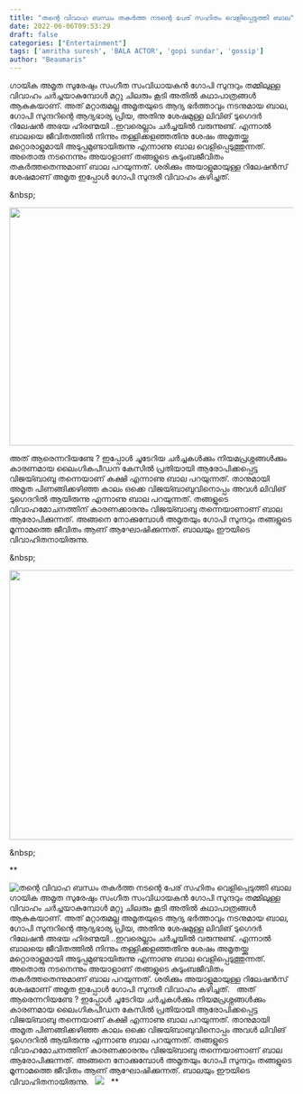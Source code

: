 ```yaml
---
title: "തന്റെ വിവാഹ ബന്ധം തകർത്ത നടന്റെ പേര് സഹിതം വെളിപ്പെടുത്തി ബാല"
date: 2022-06-06T09:53:29
draft: false
categories: ["Entertainment"]
tags: ['amritha suresh', 'BALA ACTOR', 'gopi sundar', 'gossip']
author: "Beaumaris"
---
```


ഗായിക അമൃത സുരേഷും സംഗീത സംവിധായകൻ ഗോപി സുന്ദറും തമ്മിലുള്ള വിവാഹം ചർച്ചയാകുമ്പോൾ മറ്റു ചിലരും കൂടി അതിൽ കഥാപാത്രങ്ങൾ ആകുകയാണ്. അത് മറ്റാരുമല്ല അമൃതയുടെ ആദ്യ ഭർത്താവും നടനുമായ ബാല, ഗോപി സുന്ദറിന്റെ ആദ്യഭാര്യ പ്രിയ, അതിനു ശേഷമുള്ള ലിവിങ് ടുഗെദർ റിലേഷൻ അഭയ ഹിരണ്മയി ..ഇവരെല്ലാം ചർച്ചയിൽ വരുന്നുണ്ട്. എന്നാൽ ബാലയെ ജീവിതത്തിൽ നിന്നും തള്ളിക്കളഞ്ഞതിനു ശേഷം അമൃതയ്ക്കു മറ്റൊരാളുമായി അടുപ്പമുണ്ടായിരുന്നു എന്നാണു ബാല വെളിപ്പെടുത്തുന്നത്. അതൊരു നടനെന്നും അയാളാണ് തങ്ങളുടെ കുടുംബജീവിതം തകർത്തതെന്നുമാണ് ബാല പറയുന്നത്. ശരിക്കും അയാളുമായുള്ള റിലേഷൻസ് ശേഷമാണ് അമൃത ഇപ്പോൾ ഗോപി സുന്ദരീ വിവാഹം കഴിച്ചത്.

&amp;nbsp;

<img class="wp-image-337970 aligncenter" src="https://cdn.boolokam.com/articles/2022/06/KKKK.jpg" alt="" width="750" height="422" />

അത് ആരെന്നറിയണ്ടേ ? ഇപ്പോൾ ചൂടേറിയ ചർച്ചകൾക്കും നിയമപ്രശ്നങ്ങൾക്കും കാരണമായ ലൈംഗികപീഡന കേസിൽ പ്രതിയായി ആരോപിക്കപ്പെട്ട വിജയ്ബാബു തന്നെയാണ് കക്ഷി എന്നാണു ബാല പറയുന്നത്. താനുമായി അമൃത പിണങ്ങിക്കഴിഞ്ഞ കാലം ഒക്കെ വിജയ്ബാബുവിനൊപ്പം അവൾ ലിവിങ് ടുഗെദറിൽ ആയിരുന്നു എന്നാണു ബാല പറയുന്നത്. തങ്ങളുടെ വിവാഹമോചനത്തിന് കാരണക്കാരനും വിജയ്ബാബു തന്നെയാണാണ് ബാല ആരോപിക്കുന്നത്. അങ്ങനെ നോക്കുമ്പോൾ അമൃതയും ഗോപി സുന്ദറും തങ്ങളുടെ മൂന്നാമത്തെ ജീവിതം ആണ് ആഘോഷിക്കുന്നത്. ബാലയും ഈയിടെ വിവാഹിതനായിരുന്നു.

&amp;nbsp;

<img class="wp-image-337971 aligncenter" src="https://cdn.boolokam.com/articles/2022/06/JYJYJ.jpg" alt="" width="918" height="478" />

&amp;nbsp;

**


![തന്റെ വിവാഹ ബന്ധം തകർത്ത നടന്റെ പേര് സഹിതം വെളിപ്പെടുത്തി ബാല](https://cdn.boolokam.com/articles/2022/06/KKKK.jpg)ഗായിക അമൃത സുരേഷും സംഗീത സംവിധായകൻ ഗോപി സുന്ദറും തമ്മിലുള്ള വിവാഹം ചർച്ചയാകുമ്പോൾ മറ്റു ചിലരും കൂടി അതിൽ കഥാപാത്രങ്ങൾ ആകുകയാണ്. അത് മറ്റാരുമല്ല അമൃതയുടെ ആദ്യ ഭർത്താവും നടനുമായ ബാല, ഗോപി സുന്ദറിന്റെ ആദ്യഭാര്യ പ്രിയ, അതിനു ശേഷമുള്ള ലിവിങ് ടുഗെദർ റിലേഷൻ അഭയ ഹിരണ്മയി ..ഇവരെല്ലാം ചർച്ചയിൽ വരുന്നുണ്ട്. എന്നാൽ ബാലയെ ജീവിതത്തിൽ നിന്നും തള്ളിക്കളഞ്ഞതിനു ശേഷം അമൃതയ്ക്കു മറ്റൊരാളുമായി അടുപ്പമുണ്ടായിരുന്നു എന്നാണു ബാല വെളിപ്പെടുത്തുന്നത്. അതൊരു നടനെന്നും അയാളാണ് തങ്ങളുടെ കുടുംബജീവിതം തകർത്തതെന്നുമാണ് ബാല പറയുന്നത്. ശരിക്കും അയാളുമായുള്ള റിലേഷൻസ് ശേഷമാണ് അമൃത ഇപ്പോൾ ഗോപി സുന്ദരീ വിവാഹം കഴിച്ചത്. &nbsp; അത് ആരെന്നറിയണ്ടേ ? ഇപ്പോൾ ചൂടേറിയ ചർച്ചകൾക്കും നിയമപ്രശ്നങ്ങൾക്കും കാരണമായ ലൈംഗികപീഡന കേസിൽ പ്രതിയായി ആരോപിക്കപ്പെട്ട വിജയ്ബാബു തന്നെയാണ് കക്ഷി എന്നാണു ബാല പറയുന്നത്. താനുമായി അമൃത പിണങ്ങിക്കഴിഞ്ഞ കാലം ഒക്കെ വിജയ്ബാബുവിനൊപ്പം അവൾ ലിവിങ് ടുഗെദറിൽ ആയിരുന്നു എന്നാണു ബാല പറയുന്നത്. തങ്ങളുടെ വിവാഹമോചനത്തിന് കാരണക്കാരനും വിജയ്ബാബു തന്നെയാണാണ് ബാല ആരോപിക്കുന്നത്. അങ്ങനെ നോക്കുമ്പോൾ അമൃതയും ഗോപി സുന്ദറും തങ്ങളുടെ മൂന്നാമത്തെ ജീവിതം ആണ് ആഘോഷിക്കുന്നത്. ബാലയും ഈയിടെ വിവാഹിതനായിരുന്നു. &nbsp; ![](https://cdn.boolokam.com/articles/2022/06/JYJYJ.jpg) &nbsp; **
